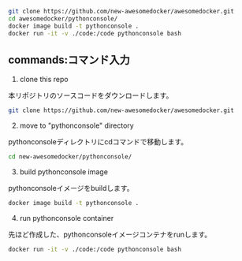 
```sh
git clone https://github.com/new-awesomedocker/awesomedocker.git
cd awesomedocker/pythonconsole/
docker image build -t pythonconsole .
docker run -it -v ./code:/code pythonconsole bash
```



## commands:コマンド入力



1. clone this repo

本リポジトリのソースコードをダウンロードします。

```sh
git clone https://github.com/new-awesomedocker/awesomedocker.git
```


2. move to "pythonconsole" directory

pythonconsoleディレクトリにcdコマンドで移動します。

```sh
cd new-awesomedocker/pythonconsole/
```


3. build pythonconsole image

pythonconsoleイメージをbuildします。

```sh
docker image build -t pythonconsole .
```


4. run pythonconsole container

先ほど作成した、pythonconsoleイメージコンテナをrunします。

```sh
docker run -it -v ./code:/code pythonconsole bash
```






